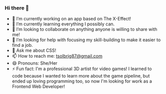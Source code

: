 ### Hi there 👋

- 🔭 I’m currently working on an app based on The X-Effect!
- 🌱 I’m currently learning everything I possibly can. 
- 👯 I’m looking to collaborate on anything anyone is willing to share with me!
- 🤔 I’m looking for help with focusing my skill-building to make it easier to find a job.
- 💬 Ask me about CSS!
- 📫 How to reach me: tsolbrig87@gmail.com
- 😄 Pronouns: She/Her
- ⚡ Fun fact: I'm a professional 3D artist for video games! I learned to code because I wanted to learn more about the game pipeline, but ended up loving programming too, so now I'm looking for work as a Frontend Web Developer!

<!--
**Khimarra/Khimarra** is a ✨ _special_ ✨ repository because its `README.md` (this file) appears on your GitHub profile.

Here are some ideas to get you started:

- 🔭 I’m currently working on an app based on The X-Effect!
- 🌱 I’m currently learning ...
- 👯 I’m looking to collaborate on ...
- 🤔 I’m looking for help with ...
- 💬 Ask me about ...
- 📫 How to reach me: ...
- 😄 Pronouns: ...
- ⚡ Fun fact: ...
-->
